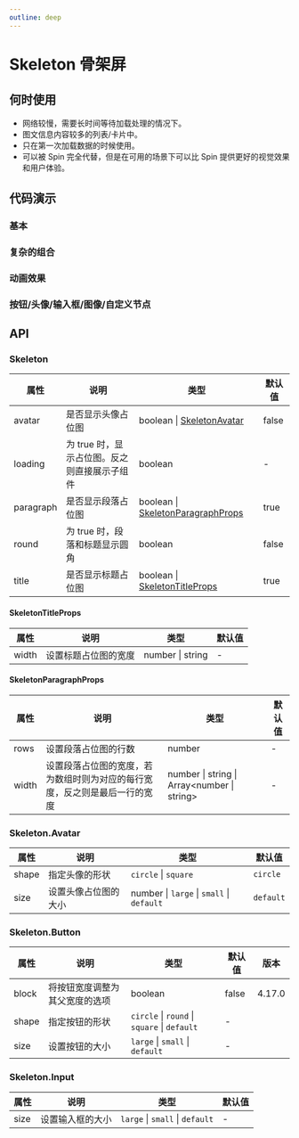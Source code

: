 ```yaml
---
outline: deep
---
```


# Skeleton 骨架屏

## 何时使用

- 网络较慢，需要长时间等待加载处理的情况下。
- 图文信息内容较多的列表/卡片中。
- 只在第一次加载数据的时候使用。
- 可以被 Spin 完全代替，但是在可用的场景下可以比 Spin 提供更好的视觉效果和用户体验。

## 代码演示

<!-- prettier-ignore -->
### 基本

<demo vue="skeleton/basic.vue"></demo>

### 复杂的组合

<demo vue="skeleton/complex.vue"></demo>

### 动画效果

<demo vue="skeleton/active.vue"></demo>

### 按钮/头像/输入框/图像/自定义节点

<demo vue="skeleton/element.vue"></demo>

<!-- ### 包含子组件 -->

<!-- <demo vue="skeleton/children.vue"></demo> -->

<!-- ### 列表 -->

<!-- <demo vue="skeleton/list.vue"></demo> -->

## API

### Skeleton

| 属性 | 说明 | 类型 | 默认值 |
| --- | --- | --- | --- |
| avatar | 是否显示头像占位图 | boolean \| [SkeletonAvatar](#skeletonavatar) | false |
| loading | 为 true 时，显示占位图。反之则直接展示子组件 | boolean | - |
| paragraph | 是否显示段落占位图 | boolean \| [SkeletonParagraphProps](#skeletonparagraphprops) | true |
| round | 为 true 时，段落和标题显示圆角 | boolean | false |
| title | 是否显示标题占位图 | boolean \| [SkeletonTitleProps](#skeletontitleprops) | true |

#### SkeletonTitleProps

| 属性  | 说明                 | 类型             | 默认值 |
| ----- | -------------------- | ---------------- | ------ |
| width | 设置标题占位图的宽度 | number \| string | -      |

#### SkeletonParagraphProps

| 属性 | 说明 | 类型 | 默认值 |
| --- | --- | --- | --- |
| rows | 设置段落占位图的行数 | number | - |
| width | 设置段落占位图的宽度，若为数组时则为对应的每行宽度，反之则是最后一行的宽度 | number \| string \| Array&lt;number \| string> | - |

### Skeleton.Avatar

| 属性  | 说明                 | 类型                                      | 默认值    |
| ----- | -------------------- | ----------------------------------------- | --------- |
| shape | 指定头像的形状       | `circle` \| `square`                      | `circle`  |
| size  | 设置头像占位图的大小 | number \| `large` \| `small` \| `default` | `default` |

### Skeleton.Button

| 属性  | 说明                           | 类型                                         | 默认值 | 版本   |
| ----- | ------------------------------ | -------------------------------------------- | ------ | ------ |
| block | 将按钮宽度调整为其父宽度的选项 | boolean                                      | false  | 4.17.0 |
| shape | 指定按钮的形状                 | `circle` \| `round` \| `square` \| `default` | -      |        |
| size  | 设置按钮的大小                 | `large` \| `small` \| `default`              | -      |        |

### Skeleton.Input

| 属性 | 说明             | 类型                            | 默认值 |
| ---- | ---------------- | ------------------------------- | ------ |
| size | 设置输入框的大小 | `large` \| `small` \| `default` | -      |
